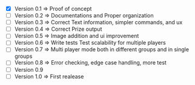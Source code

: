 - [x] Version 0.1 => Proof of concept
- [  ] Version 0.2 => Documentations and Proper organization
- [  ] Version 0.3 => Correct Text information, simpler commands, and ux
- [  ] Version 0.4 => Correct Prize output
- [  ] Version 0.5 => Image addition and ui improvement
- [  ] Version 0.6 => Write tests
		            Test scalability for multiple players
- [  ] Version 0.7 => Multi player mode both in  different groups and in single groups
- [  ] Version 0.8 => Error checking, edge case handling, more test
- [  ] Version 0.9
- [  ] Version 1.0 => First realease